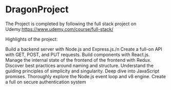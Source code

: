 # DragonProject
The Project is completed by following the full stack project on Udemy:https://www.udemy.com/course/full-stack/

 Highlights of the project:

Build a backend server with Node.js and Express.js./n
Create a full-on API with GET, POST, and PUT requests.
Build components with React.js.
Manage the internal state of the frontend of the frontend with Redux.
Discover best practices around naming and structure.
Understand the guiding principles of simplicity and singularity.
Deep dive into JavaScript promises.
Thoroughly explore the Node.js event loop and v8 engine.
Create a full on secure authentication system
